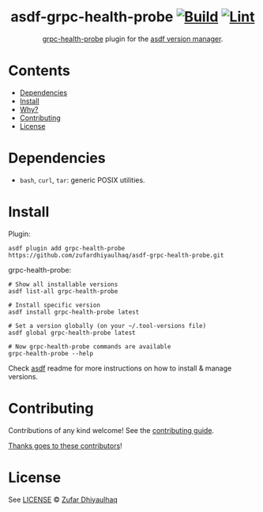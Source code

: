 <div align="center">

# asdf-grpc-health-probe [![Build](https://github.com/zufardhiyaulhaq/asdf-grpc-health-probe/actions/workflows/build.yml/badge.svg)](https://github.com/zufardhiyaulhaq/asdf-grpc-health-probe/actions/workflows/build.yml) [![Lint](https://github.com/zufardhiyaulhaq/asdf-grpc-health-probe/actions/workflows/lint.yml/badge.svg)](https://github.com/zufardhiyaulhaq/asdf-grpc-health-probe/actions/workflows/lint.yml)


[grpc-health-probe](https://github.com/grpc-ecosystem/grpc-health-probe) plugin for the [asdf version manager](https://asdf-vm.com).

</div>

# Contents

- [Dependencies](#dependencies)
- [Install](#install)
- [Why?](#why)
- [Contributing](#contributing)
- [License](#license)

# Dependencies

- `bash`, `curl`, `tar`: generic POSIX utilities.

# Install

Plugin:

```shell
asdf plugin add grpc-health-probe https://github.com/zufardhiyaulhaq/asdf-grpc-health-probe.git
```

grpc-health-probe:

```shell
# Show all installable versions
asdf list-all grpc-health-probe

# Install specific version
asdf install grpc-health-probe latest

# Set a version globally (on your ~/.tool-versions file)
asdf global grpc-health-probe latest

# Now grpc-health-probe commands are available
grpc-health-probe --help
```

Check [asdf](https://github.com/asdf-vm/asdf) readme for more instructions on how to
install & manage versions.

# Contributing

Contributions of any kind welcome! See the [contributing guide](contributing.md).

[Thanks goes to these contributors](https://github.com/zufardhiyaulhaq/asdf-grpc-health-probe/graphs/contributors)!

# License

See [LICENSE](LICENSE) © [Zufar Dhiyaulhaq](https://github.com/zufardhiyaulhaq/)
